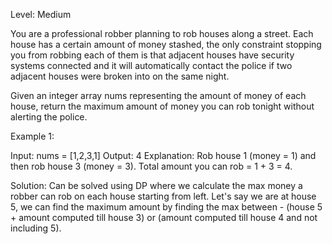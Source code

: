 Level: Medium

You are a professional robber planning to rob houses along a street. Each house has a certain amount of money stashed, the only constraint stopping you from robbing each of them is that adjacent houses have security systems connected and it will automatically contact the police if two adjacent houses were broken into on the same night.

Given an integer array nums representing the amount of money of each house, return the maximum amount of money you can rob tonight without alerting the police.

Example 1:

Input: nums = [1,2,3,1]
Output: 4
Explanation: Rob house 1 (money = 1) and then rob house 3 (money = 3).
Total amount you can rob = 1 + 3 = 4.

Solution: Can be solved using DP where we calculate the max money a robber can rob on each house starting from left. Let's say we are at house 5, we can find the maximum amount by finding the max between - (house 5 + amount computed till house 3) or (amount computed till house 4 and not including 5). 
